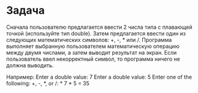 # Задача

Сначала пользователю предлагается ввести 2  числа типа с плавающей точкой (используйте тип double). Затем предлагается ввести один из следующих математических символов: +, -, * или /. Программа выполняет  выбранную пользователем математическую операцию между двумя числами, а затем выводит результат на экран. Если пользователь ввел некорректный символ, то программа ничего не должна выводить. 

Например:
Enter a double value: 7
Enter a double value: 5
Enter one of the following: +, -, *, or /: *
7 * 5 = 35
